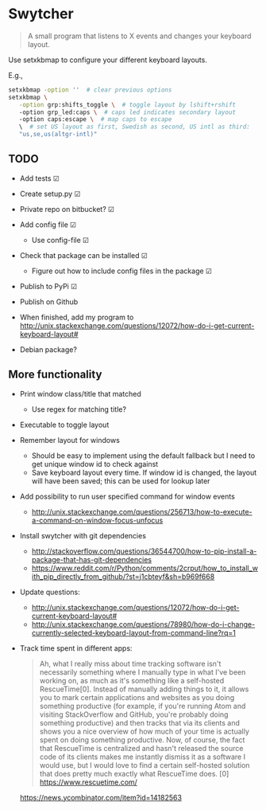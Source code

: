 # Swytcher

> A small program that listens to X events and changes your keyboard layout.

Use setxkbmap to configure your different keyboard layouts.

E.g.,

```bash
setxkbmap -option ''  # clear previous options
setxkbmap \
   -option grp:shifts_toggle \  # toggle layout by lshift+rshift
   -option grp_led:caps \  # caps led indicates secondary layout
   -option caps:escape \  # map caps to escape
   \  # set US layout as first, Swedish as second, US intl as third:
   "us,se,us(altgr-intl)"
```

## TODO

* Add tests  ☑
* Create setup.py ☑
* Private repo on bitbucket? ☑
* Add config file ☑
    * Use config-file ☑
* Check that package can be installed ☑
    * Figure out how to include config files in the package ☑
* Publish to PyPi ☑

* Publish on Github
* When finished, add my program to
  http://unix.stackexchange.com/questions/12072/how-do-i-get-current-keyboard-layout#
* Debian package?


## More functionality

* Print window class/title that matched
    * Use regex for matching title?
* Executable to toggle layout
* Remember layout for windows
    * Should be easy to implement using the default fallback
      but I need to get unique window id to check against
    * Save keyboard layout every time. If window id is changed, the layout will
      have been saved; this can be used for lookup later

* Add possibility to run user specified command for window events
  * http://unix.stackexchange.com/questions/256713/how-to-execute-a-command-on-window-focus-unfocus

* Install swytcher with git dependencies
  * http://stackoverflow.com/questions/36544700/how-to-pip-install-a-package-that-has-git-dependencies
  * https://www.reddit.com/r/Python/comments/2crput/how_to_install_with_pip_directly_from_github/?st=j1cbteyf&sh=b969f668

* Update questions:
  * http://unix.stackexchange.com/questions/12072/how-do-i-get-current-keyboard-layout#
  * http://unix.stackexchange.com/questions/78980/how-do-i-change-currently-selected-keyboard-layout-from-command-line?rq=1

* Track time spent in different apps:
    > Ah, what I really miss about time tracking software isn't necessarily
    something where I manually type in what I've been working on, as much as
    it's something like a self-hosted RescueTime[0].  Instead of manually
    adding things to it, it allows you to mark certain applications and
    websites as you doing something productive (for example, if you're running
    Atom and visiting StackOverflow and GitHub, you're probably doing something
    productive) and then tracks that via its clients and shows you a nice
    overview of how much of your time is actually spent on doing something
    productive.  Now, of course, the fact that RescueTime is centralized and
    hasn't released the source code of its clients makes me instantly dismiss
    it as a software I would use, but I would love to find a certain
    self-hosted solution that does pretty much exactly what RescueTime does.
    [0] https://www.rescuetime.com/

    https://news.ycombinator.com/item?id=14182563

<!-- vim: set tabstop=8 expandtab shiftwidth=4 softtabstop=4 : -->
